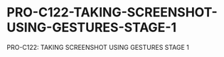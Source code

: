 # PRO-C122-TAKING-SCREENSHOT-USING-GESTURES-STAGE-1
PRO-C122: TAKING SCREENSHOT USING GESTURES STAGE 1
